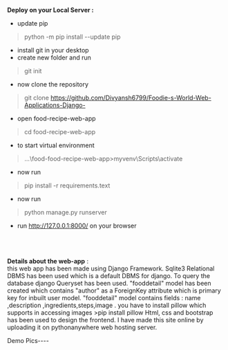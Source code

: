   **Deploy on your Local Server :** 
   * update pip 
   >python -m pip install --update pip
   * install git in your desktop
   * create new folder and run
   >git init
   * now clone the repository
   >git clone https://github.com/Divyansh6799/Foodie-s-World-Web-Applications-Django-
   * open food-recipe-web-app
   >cd food-recipe-web-app
   * to start virtual environment 
   >...\food-food-recipe-web-app>myvenv\Scripts\activate
   * now run 
   >pip install -r requirements.text
   * now run 
   >python manage.py runserver
   * run http://127.0.0.1:8000/ on your browser 
  <br><br><br><br>
  
  
  **Details about the web-app** :<br> 
    this web app has been made using Django Framework. Sqlite3 Relational DBMS has been used which is a default DBMS for django.
    To query the database django Queryset has been used. "fooddetail" model has been created which contains "author" as a ForeignKey  attribute which is primary key for inbuilt user model. "fooddetail" model contains fields : name ,description ,ingredients,steps,image .
    you have to install pillow which supports in accessing images
    >pip install pillow 
    Html, css and bootstrap has been used to design the frontend.
    I have made this site online by uploading it on pythonanywhere web hosting server.


Demo Pics----
